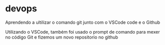 # devops
Aprendendo a ultilizar o comando git junto com o VSCode code e o Github

Utilizando o VSCode, também foi usado o prompt de comando para mexer no código Git e fizemos um novo repositorio no github